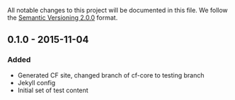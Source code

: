 All notable changes to this project will be documented in this file.
We follow the [Semantic Versioning 2.0.0](http://semver.org/) format.


## 0.1.0 - 2015-11-04

### Added
- Generated CF site, changed branch of cf-core to testing branch
- Jekyll config
- Initial set of test content
